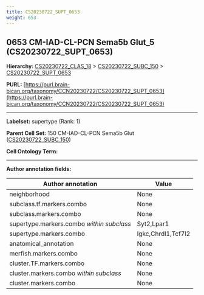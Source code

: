 ```yaml
---
title: CS20230722_SUPT_0653
weight: 653
---
```

## 0653 CM-IAD-CL-PCN Sema5b Glut_5 (CS20230722_SUPT_0653)
<b>Hierarchy: </b>
[CS20230722_CLAS_18](../CS20230722_CLAS_18) >
[CS20230722_SUBC_150](../CS20230722_SUBC_150) >
[CS20230722_SUPT_0653](../CS20230722_SUPT_0653)

**PURL:** [https://purl.brain-bican.org/taxonomy/CCN20230722/CS20230722_SUPT_0653](https://purl.brain-bican.org/taxonomy/CCN20230722/CS20230722_SUPT_0653)

---


**Labelset:** supertype (Rank: 1)

**Parent Cell Set:** 150 CM-IAD-CL-PCN Sema5b Glut ([CS20230722_SUBC_150](../CS20230722_SUBC_150))



**Cell Ontology Term:** 

[MARKER GENES.]: #


---

[TRANSFERRED ANNOTATIONS.]: #


[AUTHOR ANNOTATION FIELDS.]: #


**Author annotation fields:**

| Author annotation | Value |
|-------------------|-------|
|neighborhood|None|
|subclass.tf.markers.combo|None|
|subclass.markers.combo|None|
|supertype.markers.combo _within subclass_|Syt2,Lpar1|
|supertype.markers.combo|Igkc,Chrdl1,Tcf7l2|
|anatomical_annotation|None|
|merfish.markers.combo|None|
|cluster.TF.markers.combo|None|
|cluster.markers.combo _within subclass_|None|
|cluster.markers.combo|None|
